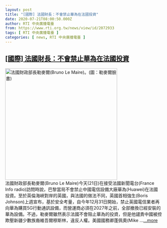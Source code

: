 ```yaml
---
layout: post
title: "[國際] 法國財長：不會禁止華為在法國投資"
date: 2020-07-21T08:00:50.000Z
author: RTI 中央廣播電臺
from: https://www.rti.org.tw/news/view/id/2072933
tags: [ RTI 中央廣播電臺 ]
categories: [ news, RTI 中央廣播電臺 ]
---
```

<!--1595318450000-->
[[國際] 法國財長：不會禁止華為在法國投資](https://www.rti.org.tw/news/view/id/2072933)
------

<div>
<img src="https://static.rti.org.tw/assets/thumbnails/2020/07/21/fa0ae7917aadb5c2aae2278bd60b54d0.jpg" width="360" alt="法國財政部長勒麥爾(Bruno Le Maire)。(圖：勒麥爾臉書)" title="法國財政部長勒麥爾(Bruno Le Maire)。(圖：勒麥爾臉書)"><br>法國財政部長勒麥爾(Bruno Le Maire)今天(21日)在接受法國新聞電台(France Info radio)訪問時說，巴黎當局不會禁止中國電信設備大廠華為(Huawei)在法國投資。至於英倫海峽對岸的英國，與法國的做法不同，英國首相強生(Boris Johnson)上週宣布，基於安全考量，自今年12月31日開始，禁止英國電信業者再向華為購買5G行動通訊設備，而營運商必須在2027年之前，全部撤換已經安裝的華為設備。不過，勒麥爾雖然表示法國不會阻止華為的投資，但是他譴責中國被控欺壓新疆少數族裔維吾爾穆斯林，違反人權。美國國務卿蓬佩奧(Mike ...<a target="_blank" href="https://www.rti.org.tw/news/view/id/2072933">...more</a>
</div>
